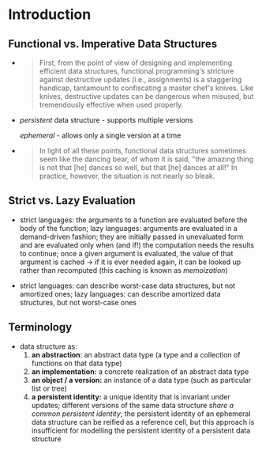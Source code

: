 # Introduction

## Functional vs. Imperative Data Structures

- > First, from the point of view of designing and implementing efficient data structures, functional programming's stricture against destructive updates (i.e., assignments) is a staggering handicap, tantamount to confiscating a master chef's knives. Like knives, destructive updates can be dangerous when misused, but tremendously effective when used properly.
  
- *persistent* data structure - supports multiple versions

    *ephemeral* - allows only a single version at a time

- > In light of all these points, functional data structures sometimes seem like the dancing bear, of whom it is said, "the amazing thing is not that [he] dances so well, but that [he] dances at all!" In practice, however, the situation is not nearly so bleak.

## Strict vs. Lazy Evaluation
- strict languages: the arguments to a function are evaluated before the body of the function;
lazy languages: arguments are evaluated in a demand-driven fashion; they are initially passed in unevaluated form and are evaluated only when (and if!) the computation needs the results to continue; once a given argument is evaluated, the value of that argument is cached -> if it is ever needed again, it can be looked up rather than recomputed (this caching is known as *memoization*)

- strict languages: can describe worst-case data structures, but not amortized ones;
lazy languages: can describe amortized data structures, but not worst-case ones

## Terminology

- data structure as:
  1. **an abstraction**: an abstract data type (a type and a collection of functions on that data type)
  2. **an implementation:** a concrete realization of an abstract data type
  3. **an object / a version:** an instance of a data type (such as particular list or tree)
  4. **a persistent identity:** a unique identity that is invariant under updates;
    different versions of the same data structure *share a common persistent identity*;
    the persistent identity of an ephemeral data structure can be reified as a reference cell, but this approach is insufficient for modelling the persistent identity of a persistent data structure